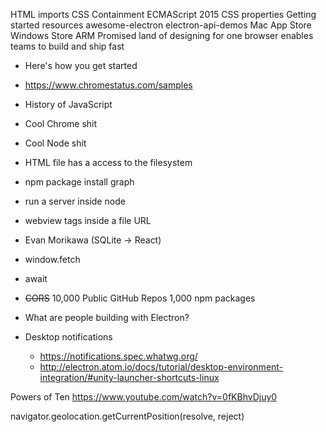HTML imports
CSS Containment
ECMAScript 2015
CSS properties
Getting started resources
awesome-electron
electron-api-demos
Mac App Store
Windows Store
ARM
Promised land of designing for one browser
enables teams to build and ship fast

- Here's how you get started
- https://www.chromestatus.com/samples

- History of JavaScript
- Cool Chrome shit
- Cool Node shit
- HTML file has a access to the filesystem
- npm package install graph
- run a server inside node
- webview tags inside a file URL
- Evan Morikawa (SQLite -> React)
- window.fetch
- await
- ~~CORS~~
10,000 Public GitHub Repos
1,000 npm packages
- What are people building with Electron?
- Desktop notifications
  - https://notifications.spec.whatwg.org/
  - http://electron.atom.io/docs/tutorial/desktop-environment-integration/#unity-launcher-shortcuts-linux

Powers of Ten
https://www.youtube.com/watch?v=0fKBhvDjuy0

navigator.geolocation.getCurrentPosition(resolve, reject)
